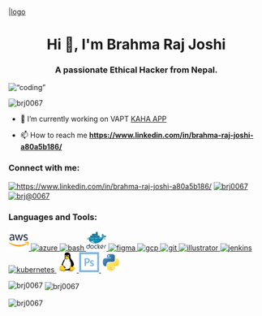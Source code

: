 |[logo](https://www.google.com/url?sa=i&url=https%3A%2F%2Ftenor.com%2Fview%2Fhacker-gif-25713495&psig=AOvVaw0-gYazcE2GqeGx7GRnm_NS&ust=1700850066740000&source=images&cd=vfe&opi=89978449&ved=0CBIQjRxqFwoTCPjTiLXe2oIDFQAAAAAdAAAAABBB)
<h1 align="center">Hi 👋, I'm Brahma Raj Joshi</h1>
<h3 align="center">A passionate Ethical Hacker from Nepal.</h3>
<img align=“right” alt=“coding” width=“400” src=“https://www.google.com/url?sa=i&url=https%3A%2F%2Ftenor.com%2Fview%2Fhacker-gif-25713495&psig=AOvVaw0-gYazcE2GqeGx7GRnm_NS&ust=1700850066740000&source=images&cd=vfe&opi=89978449&ved=0CBIQjRxqFwoTCPjTiLXe2oIDFQAAAAAdAAAAABBB”>
<p align="left"> <img src="https://komarev.com/ghpvc/?username=brj0067&label=Profile%20views&color=0e75b6&style=flat" alt="brj0067" /> </p>

- 🔭 I’m currently working on VAPT [KAHA APP](kahaapp.com)

- 📫 How to reach me **https://www.linkedin.com/in/brahma-raj-joshi-a80a5b186/**

<h3 align="left">Connect with me:</h3>
<p align="left">
<a href="https://linkedin.com/in/https://www.linkedin.com/in/brahma-raj-joshi-a80a5b186/" target="blank"><img align="center" src="https://raw.githubusercontent.com/rahuldkjain/github-profile-readme-generator/master/src/images/icons/Social/linked-in-alt.svg" alt="https://www.linkedin.com/in/brahma-raj-joshi-a80a5b186/" height="30" width="40" /></a>
<a href="https://www.hackerrank.com/brj0067" target="blank"><img align="center" src="https://raw.githubusercontent.com/rahuldkjain/github-profile-readme-generator/master/src/images/icons/Social/hackerrank.svg" alt="brj0067" height="30" width="40" /></a>
<a href="https://www.hackerearth.com/brj@0067" target="blank"><img align="center" src="https://raw.githubusercontent.com/rahuldkjain/github-profile-readme-generator/master/src/images/icons/Social/hackerearth.svg" alt="brj@0067" height="30" width="40" /></a>
</p>

<h3 align="left">Languages and Tools:</h3>
<p align="left"> <a href="https://aws.amazon.com" target="_blank" rel="noreferrer"> <img src="https://raw.githubusercontent.com/devicons/devicon/master/icons/amazonwebservices/amazonwebservices-original-wordmark.svg" alt="aws" width="40" height="40"/> </a> <a href="https://azure.microsoft.com/en-in/" target="_blank" rel="noreferrer"> <img src="https://www.vectorlogo.zone/logos/microsoft_azure/microsoft_azure-icon.svg" alt="azure" width="40" height="40"/> </a> <a href="https://www.gnu.org/software/bash/" target="_blank" rel="noreferrer"> <img src="https://www.vectorlogo.zone/logos/gnu_bash/gnu_bash-icon.svg" alt="bash" width="40" height="40"/> </a> <a href="https://www.docker.com/" target="_blank" rel="noreferrer"> <img src="https://raw.githubusercontent.com/devicons/devicon/master/icons/docker/docker-original-wordmark.svg" alt="docker" width="40" height="40"/> </a> <a href="https://www.figma.com/" target="_blank" rel="noreferrer"> <img src="https://www.vectorlogo.zone/logos/figma/figma-icon.svg" alt="figma" width="40" height="40"/> </a> <a href="https://cloud.google.com" target="_blank" rel="noreferrer"> <img src="https://www.vectorlogo.zone/logos/google_cloud/google_cloud-icon.svg" alt="gcp" width="40" height="40"/> </a> <a href="https://git-scm.com/" target="_blank" rel="noreferrer"> <img src="https://www.vectorlogo.zone/logos/git-scm/git-scm-icon.svg" alt="git" width="40" height="40"/> </a> <a href="https://www.adobe.com/in/products/illustrator.html" target="_blank" rel="noreferrer"> <img src="https://www.vectorlogo.zone/logos/adobe_illustrator/adobe_illustrator-icon.svg" alt="illustrator" width="40" height="40"/> </a> <a href="https://www.jenkins.io" target="_blank" rel="noreferrer"> <img src="https://www.vectorlogo.zone/logos/jenkins/jenkins-icon.svg" alt="jenkins" width="40" height="40"/> </a> <a href="https://kubernetes.io" target="_blank" rel="noreferrer"> <img src="https://www.vectorlogo.zone/logos/kubernetes/kubernetes-icon.svg" alt="kubernetes" width="40" height="40"/> </a> <a href="https://www.linux.org/" target="_blank" rel="noreferrer"> <img src="https://raw.githubusercontent.com/devicons/devicon/master/icons/linux/linux-original.svg" alt="linux" width="40" height="40"/> </a> <a href="https://www.photoshop.com/en" target="_blank" rel="noreferrer"> <img src="https://raw.githubusercontent.com/devicons/devicon/master/icons/photoshop/photoshop-line.svg" alt="photoshop" width="40" height="40"/> </a> <a href="https://www.python.org" target="_blank" rel="noreferrer"> <img src="https://raw.githubusercontent.com/devicons/devicon/master/icons/python/python-original.svg" alt="python" width="40" height="40"/> </a> </p>

<p><img align="left" src="https://github-readme-stats.vercel.app/api/top-langs?username=brj0067&show_icons=true&locale=en&layout=compact" alt="brj0067" /></p>

<p>&nbsp;<img align="center" src="https://github-readme-stats.vercel.app/api?username=brj0067&show_icons=true&locale=en" alt="brj0067" /></p>

<p><img align="center" src="https://github-readme-streak-stats.herokuapp.com/?user=brj0067&" alt="brj0067" /></p>
